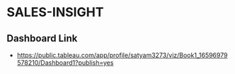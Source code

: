 # SALES-INSIGHT
##  Dashboard Link
- https://public.tableau.com/app/profile/satyam3273/viz/Book1_16596979578210/Dashboard1?publish=yes